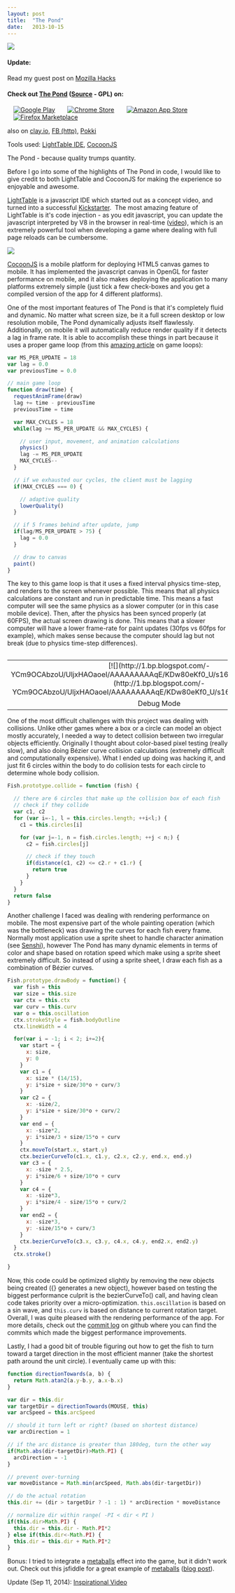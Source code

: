 ```yaml
---
layout: post
title:  "The Pond"
date:   2013-10-15
---
```


[![](http://4.bp.blogspot.com/-clTSEFA6cpA/UlcE3Rjk9UI/AAAAAAAAAp0/6m_tJC8GrJ0/s1600/screenshot-menu-640-400.png)](http://thepond.zolmeister.com/)
#### Update:
Read my guest post on&nbsp;[Mozilla Hacks](https://hacks.mozilla.org/2013/11/the-pond-building-a-multi-platform-html5-game/)

#### Check out [**The Pond**](http://thepond.zolmeister.com/)&nbsp;([Source](https://github.com/Zolmeister/pond)&nbsp;-&nbsp;GPL) on:

<a href="https://play.google.com/store/apps/details?id=com.Zolmeister.ThePond" imageanchor="1" style="margin-left: 1em; margin-right: 1em;float:left" target="_blank">
<img alt="Google Play" border="0" src="http://4.bp.blogspot.com/-cPl79M_hD18/UlmrBIx0XrI/AAAAAAAAAqs/hl6MfbFZWFI/s1600/play-store-icon.png" title="Google Play">
</a>
<a href="https://chrome.google.com/webstore/detail/the-pond/aonjkompolbfgipkpgmcgiakfghibjmm" imageanchor="1" style="margin-left: 1em; margin-right: 1em;float:left" target="_blank">
<img alt="Chrome Store" border="0" src="http://1.bp.blogspot.com/-SrpGXzQgk2w/UlmrFZ6xLfI/AAAAAAAAAq0/Sgx3BnEddh8/s1600/chrome-store.png" title="Chrome Store">
</a>
<a href="http://www.amazon.com/Zolmeister-The-Pond/dp/B00FROOKHI" imageanchor="1" style="margin-left: 1em; margin-right: 1em;float:left" target="_blank">
<img alt="Amazon App Store" border="0" src="http://1.bp.blogspot.com/-O77qDjuQ2as/UlmrJ9J2nnI/AAAAAAAAAq8/JcDbIGnWAjw/s1600/amazon-app-store-app.png" title="Amazon App Store">
</a>
<a href="https://marketplace.firefox.com/app/the-pond/" imageanchor="1" style="margin-left: 1em; margin-right: 1em;" target="_blank">
<img alt="Firefox Marketplace" border="0" src="http://4.bp.blogspot.com/-kIy9Qf9ks0Y/UlmqRdpFQGI/AAAAAAAAAqo/QyVriwr-zig/s1600/firefox-marketplace.png" title="Firefox Marketplace">
</a>


also on&nbsp;[clay.io](http://clay.io/game/thepond), [FB (http)](http://apps.facebook.com/inthepond), [Pokki](https://www.pokki.com/app/The-Pond)

Tools used: [LightTable IDE](http://www.lighttable.com/), [CocoonJS](http://www.ludei.com/tech/cocoonjs)

The Pond - because quality trumps quantity.

Before I go into some of the highlights of The Pond in code, I would like to give credit to both LightTable and CocoonJS for making the experience so enjoyable and awesome.

[LightTable](http://www.lighttable.com/) is a javascript IDE which started out as a concept video, and turned into a successful [Kickstarter](http://www.kickstarter.com/projects/ibdknox/light-table). &nbsp;The most amazing feature of LightTable is it's code injection - as you edit javascript, you can update the javascript interpreted by V8 in the browser in real-time ([video](http://www.youtube.com/watch?v=gtXpOD6jFls)), which is an extremely powerful tool when developing a game where dealing with full page reloads can be cumbersome.

[![](http://4.bp.blogspot.com/-L_jM7rzHhi4/UljxPJSutUI/AAAAAAAAAqM/229Poch2jTo/s1600/icon-90.png)](http://4.bp.blogspot.com/-L_jM7rzHhi4/UljxPJSutUI/AAAAAAAAAqM/229Poch2jTo/s1600/icon-90.png)

[CocoonJS](http://www.ludei.com/tech/cocoonjs) is a mobile platform for deploying HTML5 canvas games to mobile. It has implemented the javascript canvas in OpenGL for faster performance on mobile, and it also makes deploying the application to many platforms extremely simple (just tick a few check-boxes and you get a compiled version of the app for 4 different platforms).

One of the most important features of The Pond is that it's completely fluid and dynamic. No matter what screen size, be it a full screen desktop or low resolution mobile, The Pond dynamically adjusts itself flawlessly. Additionally, on mobile it will automatically reduce render quality if it detects a lag in frame rate. It is able to accomplish these things in part because it uses a proper game loop (from this [amazing article](http://gameprogrammingpatterns.com/game-loop.html) on game loops):

```js
var MS_PER_UPDATE = 18
var lag = 0.0
var previousTime = 0.0

// main game loop
function draw(time) {
  requestAnimFrame(draw)
  lag += time - previousTime
  previousTime = time

  var MAX_CYCLES = 18
  while(lag >= MS_PER_UPDATE && MAX_CYCLES) {

    // user input, movement, and animation calculations
    physics()
    lag -= MS_PER_UPDATE
    MAX_CYCLES--
  }

  // if we exhausted our cycles, the client must be lagging
  if(MAX_CYCLES === 0) {

    // adaptive quality
    lowerQuality()
  }

  // if 5 frames behind after update, jump
  if(lag/MS_PER_UPDATE > 75) {
    lag = 0.0
  }

  // draw to canvas
  paint()
}
```
The key to this game loop is that it uses a fixed interval physics time-step, and renders to the screen whenever possible. This means that all physics calculations are constant and run in predictable time. This means a fast computer will see the same physics as a slower computer (or in this case mobile device). Then, after the physics has been synced properly (at 60FPS), the actual screen drawing is done. This means that a slower computer will have a lower frame-rate for paint updates (30fps vs 60fps for example), which makes sense because the computer should lag but not break (due to physics time-step differences).

<table cellpadding="0" cellspacing="0" class="tr-caption-container" style="float: right; margin-left: 1em; text-align: right;"><tbody><tr><td style="text-align: center;">[![](http://1.bp.blogspot.com/-YCm9OCAbzoU/UljxHAOaoeI/AAAAAAAAAqE/KDw80eKf0_U/s1600/Selection_042.png)](http://1.bp.blogspot.com/-YCm9OCAbzoU/UljxHAOaoeI/AAAAAAAAAqE/KDw80eKf0_U/s1600/Selection_042.png)</td></tr><tr><td class="tr-caption" style="text-align: center;">Debug Mode</td></tr></tbody></table>One of the most difficult challenges with this project was dealing with collisions. Unlike other games where a box or a circle can model an object mostly accurately, I needed a way to detect collision between two irregular objects efficiently. Originally I thought about color-based pixel testing (really slow), and also doing Bézier curve collision calculations (extremely difficult and computationally expensive). What I ended up doing was hacking it, and just fit 6 circles within the body to do collision tests for each circle to determine whole body collision.

```js
Fish.prototype.collide = function (fish) {

  // there are 6 circles that make up the collision box of each fish
  // check if they collide
  var c1, c2
  for (var i=-1, l = this.circles.length; ++i<l;) {
    c1 = this.circles[i]

    for (var j=-1, n = fish.circles.length; ++j < n;) {
      c2 = fish.circles[j]

      // check if they touch
      if(distance(c1, c2) <= c2.r + c1.r) {
        return true
      }
    }
  }
  return false
}
```

Another challenge I faced was dealing with rendering performance on mobile. The most expensive part of the whole painting operation (which was the bottleneck) was drawing the curves for each fish every frame. Normally most application use a sprite sheet to handle character animation (see [Senshi](http://www.zolmeister.com/2013/09/senshi-mmo-battle-royale-inspired-html5.html)), however The Pond has many dynamic elements in terms of color and shape based on rotation speed which make using a sprite sheet extremely difficult. So instead of using a sprite sheet, I draw each fish as a combination of Bézier curves.

```js
Fish.prototype.drawBody = function() {
  var fish = this
  var size = this.size
  var ctx = this.ctx
  var curv = this.curv
  var o = this.oscillation
  ctx.strokeStyle = fish.bodyOutline
  ctx.lineWidth = 4

  for(var i = -1; i < 2; i+=2){
    var start = {
      x: size,
      y: 0
    }
    var c1 = {
      x: size * (14/15),
      y: i*size + size/30*o + curv/3
    }
    var c2 = {
      x: -size/2,
      y: i*size + size/30*o + curv/2
    }
    var end = {
      x: -size*2,
      y: i*size/3 + size/15*o + curv
    }
    ctx.moveTo(start.x, start.y)
    ctx.bezierCurveTo(c1.x, c1.y, c2.x, c2.y, end.x, end.y)
    var c3 = {
      x: -size * 2.5,
      y: i*size/6 + size/10*o + curv
    }
    var c4 = {
      x: -size*3,
      y: i*size/4 - size/15*o + curv/2
    }
    var end2 = {
      x: -size*3,
      y: -size/15*o + curv/3
    }
    ctx.bezierCurveTo(c3.x, c3.y, c4.x, c4.y, end2.x, end2.y)
  }
  ctx.stroke()

}
```

Now, this code could be optimized slightly by removing the new objects being created ({} generates a new object), however based on testing the biggest performance culprit is the bezierCurveTo() call, and having clean code takes priority over a micro-optimization. `this.oscillation` is based on a sin wave, and `this.curv` is based on distance to current rotation target. Overall, I was quite pleased with the rendering performance of the app. For more details, check out the [commit log](https://github.com/Zolmeister/pond/commits/master) on github where you can find the commits which made the biggest performance improvements.

Lastly, I had a good bit of trouble figuring out how to get the fish to turn toward a target direction in the most efficient manner (take the shortest path around the unit circle). I eventually came up with this:

```js
function directionTowards(a, b) {
  return Math.atan2(a.y-b.y, a.x-b.x)
}

var dir = this.dir
var targetDir = directionTowards(MOUSE, this)
var arcSpeed = this.arcSpeed

// should it turn left or right? (based on shortest distance)
var arcDirection = 1

// if the arc distance is greater than 180deg, turn the other way
if(Math.abs(dir-targetDir)>Math.PI) {
  arcDirection = -1
}

// prevent over-turning
var moveDistance = Math.min(arcSpeed, Math.abs(dir-targetDir))

// do the actual rotation
this.dir += (dir > targetDir ? -1 : 1) * arcDirection * moveDistance

// normalize dir within range( -PI < dir < PI )
if(this.dir>Math.PI) {
  this.dir = this.dir - Math.PI*2
} else if(this.dir<-Math.PI) {
  this.dir = this.dir + Math.PI*2
}
```
Bonus: I tried to integrate a [metaballs](http://en.wikipedia.org/wiki/Metaballs) effect into the game, but it didn't work out. Check out this jsfiddle for a great example of [metaballs](http://jsfiddle.net/loktar/TscNZ/) ([blog post](http://www.somethinghitme.com/2012/06/06/2d-metaballs-with-canvas/)).

Update (Sep 11, 2014): [Inspirational Video](https://www.youtube.com/watch?v=azqBULCfAFk)
